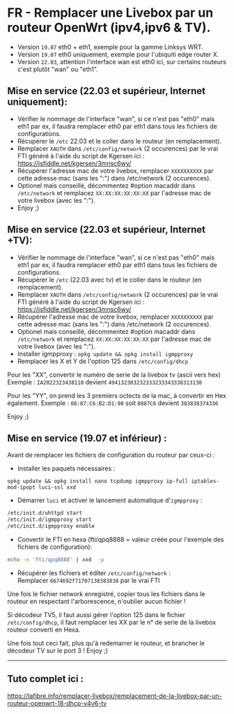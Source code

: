 # FR - Remplacer une Livebox par un routeur OpenWrt (ipv4,ipv6 & TV).

- Version `19.07` eth0 + eth1, exemple pour la gamme Linksys WRT.
- Version `19.07` eth0 uniquement, exemple pour l'ubiquiti edge router X.
- Version `22.03`, attention l'interface wan est eth0 ici, sur certains routeurs c'est plutôt "wan" ou "eth1".

## Mise en service (22.03 et supérieur, Internet uniquement): 

- Vérifier le nommage de l'interface "wan", si ce n'est pas "eth0" mais eth1 par ex, il faudra remplacer eth0 par eth1 dans tous les fichiers de configurations.
- Récupérer le `/etc` 22.03 et le coller dans le routeur (en remplacement).
- Remplacer `XAUTH` dans `/etc/config/network` (2 occurences) par le vrai FTI généré à l'aide du script de Kgersen ici : https://jsfiddle.net/kgersen/3mnsc6wy/
- Récupérer l'adresse mac de votre livebox, remplacer `XXXXXXXXXX` par cette adresse mac (sans les ":") dans /etc/network (2 occurences).
- Optionel mais conseillé, décommentez #option macaddr dans `/etc/network` et remplacez `XX:XX:XX:XX:XX:XX` par l'adresse mac de votre livebox (avec les ":").
- Enjoy ;)

## Mise en service (22.03 et supérieur, Internet +TV): 

- Vérifier le nommage de l'interface "wan", si ce n'est pas "eth0" mais eth1 par ex, il faudra remplacer eth0 par eth1 dans tous les fichiers de configurations.
- Récupérer le `/etc` (22.03 avec tv) et le coller dans le routeur (en remplacement).
- Remplacer `XAUTH` dans `/etc/config/network` (2 occurences) par le vrai FTI généré à l'aide du script de Kgersen ici : https://jsfiddle.net/kgersen/3mnsc6wy/
- Récupérer l'adresse mac de votre livebox, remplacer `XXXXXXXXXX` par cette adresse mac (sans les ":") dans /etc/network (2 occurences).
- Optionel mais conseillé, décommentez #option macaddr dans `/etc/network` et remplacez `XX:XX:XX:XX:XX:XX` par l'adresse mac de votre livebox (avec les ":").
- Installer igmpproxy : `opkg update && opkg install igmpproxy`
- Remplacer les X et Y de l'option 125 dans `/etc/config/dhcp`

Pour les "XX", convertir le numéro de serie de la livebox tv (ascii vers hex)
Exemple : `IA2022323438110` devient `494132303232333233343338313130`

Pour les "YY", on prend les 3 premiers octects de la mac, à convertir en Hex également.
Exemple : `08:87:C6:B2:D1:90` soit `0887C6` devient `303838374336`

Enjoy ;)

## Mise en service (19.07 et inférieur) : 

Avant de remplacer les fichiers de configuration du routeur par ceux-ci :

- Installer les paquets nécessaires :  
```
opkg update && opkg install nano tcpdump igmpproxy ip-full iptables-mod-ipopt luci-ssl xxd
```
- Démarrer `luci` et activer le lancement automatique d'`igmpproxy` :  
```bash
/etc/init.d/uhttpd start
/etc/init.d/igmpproxy start
/etc/init.d/igmpproxy enable
```

- Convertir le FTI en hexa (fti/qpq8888 = valeur créée pour l'exemple des fichiers de configuration):  
```bash
echo -n 'fti/qpq8888' | xxd  -p
```

- Récupérer les fichiers et éditer `/etc/config/network` :  
Remplacer `6674692f71707138383838` par le vrai FTI

Une fois le fichier network enregistré, copier tous les fichiers dans le routeur en respectant l'arborescence, n'oublier aucun fichier !

Si décodeur TV5, il faut aussi gérer l'option 125 dans le fichier `/etc/config/dhcp`, il faut remplacer les XX par le n° de serie de la livebox routeur converti en Hexa.

Une fois tout ceci fait, plus qu'à redemarrer le routeur, et brancher le décodeur TV sur le port 3 !
Enjoy ;)

---
## Tuto complet ici :
https://lafibre.info/remplacer-livebox/remplacement-de-la-livebox-par-un-routeur-openwrt-18-dhcp-v4v6-tv
